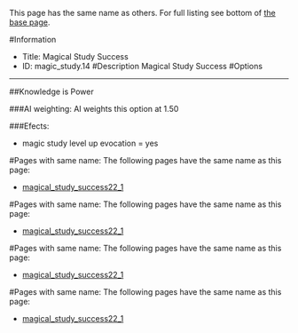 This page has the same name as others. For full listing see bottom of [the base page](magical_study.md).

#Information
 - Title: Magical Study Success
 - ID: magic_study.14
#Description
Magical Study Success
#Options

___
##Knowledge is Power

###AI weighting:
AI weights this option at 1.50


###Efects:<ul><li>magic study level up evocation = yes</li></ul>


#Pages with same name:
The following pages have the same name as this page:
 - [magical_study_success22_1](magical_study_success22_1.md)


#Pages with same name:
The following pages have the same name as this page:
 - [magical_study_success22_1](magical_study_success22_1.md)


#Pages with same name:
The following pages have the same name as this page:
 - [magical_study_success22_1](magical_study_success22_1.md)


#Pages with same name:
The following pages have the same name as this page:
 - [magical_study_success22_1](magical_study_success22_1.md)
